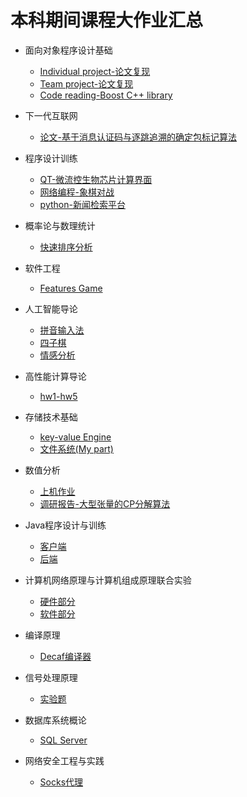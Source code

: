 # 本科期间课程大作业汇总

* 面向对象程序设计基础
  * [Individual project-论文复现](<https://github.com/heheda12345/Rectangle-Packing>)
  * [Team project-论文复现](<https://github.com/heheda12345/RST-Solver>)
  * [Code reading-Boost C++ library](面向对象程序设计基础/CodeReading.pdf)
* 下一代互联网
  
  * [论文-基于消息认证码与逐跳追溯的确定包标记算法](下一代互联网/基于消息认证码与逐跳追溯的确定包标记算法.pdf)
* 程序设计训练
  * [QT-微流控生物芯片计算界面](<https://github.com/heheda12345/Microfluidics>)
  * [网络编程-象棋对战](<https://github.com/heheda12345/Chinese-Chess>)
  * [python-新闻检索平台](<https://github.com/heheda12345/Search-Engine>)
* 概率论与数理统计
  
  * [快速排序分析](<https://github.com/heheda12345/Sort-Analyze>)
* 软件工程
  
  * [Features Game](<https://github.com/heheda12345/Homework> "SDK不允许外传，故暂缺")
* 人工智能导论
  * [拼音输入法](<https://github.com/heheda12345/Pinyin-Input-Method>)
  * [四子棋](<https://github.com/heheda12345/Connect4-AI>)
  * [情感分析](<https://github.com/heheda12345/Sentiment-Classification>)
* 高性能计算导论
  
  * [hw1-hw5](高性能计算导论/)
* 存储技术基础
  * [key-value Engine](<https://github.com/heheda12345/Key-Value-Engine>)
  * [文件系统(My part)](<https://github.com/heheda12345/StorageClass-AWS>)
* 数值分析
  * [上机作业](数值分析/上机作业/)
  * [调研报告-大型张量的CP分解算法](数值分析/调研报告.pdf)
  
* Java程序设计与训练
  * [客户端](<https://github.com/heheda12345/Android-News-App>)
  * [后端](<https://github.com/heheda12345/Android-News-Server>)

* 计算机网络原理与计算机组成原理联合实验
  * [硬件部分](<https://github.com/heheda12345/BurningRouter>)
  * [软件部分](<https://github.com/namasikanam/RIP>)

* 编译原理
  * [Decaf编译器](<https://github.com/heheda12345/decaf>)

* 信号处理原理
  * [实验题](信号处理原理/)

* 数据库系统概论
  * [SQL Server](<https://github.com/heheda12345/DB-project>)

* 网络安全工程与实践
  * [Socks代理](<https://github.com/heheda12345/NaiveSocks>)